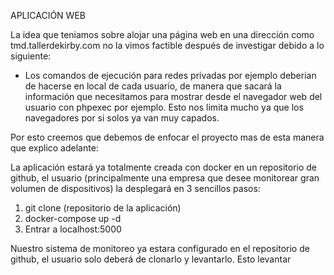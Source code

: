 APLICACIÓN WEB 

La idea que teniamos sobre alojar una página web en una dirección como tmd.tallerdekirby.com no la vimos factible después de investigar debido a lo siguiente:

- Los comandos de ejecución para redes privadas por ejemplo deberian de hacerse en local de cada usuario, de manera que sacará la información que necesitamos para mostrar desde el navegador web del usuario con phpexec por ejemplo.
  Esto nos limita mucho ya que los navegadores por si solos ya van muy capados.


Por esto creemos que debemos de enfocar el proyecto mas de esta manera que explico adelante:

La aplicación estará ya totalmente creada con docker en un repositorio de github, el usuario (principalmente una empresa que desee monitorear gran volumen de dispositivos) la desplegará en 3 sencillos pasos:

1. git clone (repositorio de la aplicación)
2. docker-compose up -d
3. Entrar a localhost:5000

Nuestro sistema de monitoreo ya estara configurado en el repositorio de github, el usuario solo deberá de clonarlo y levantarlo. Esto levantar 
